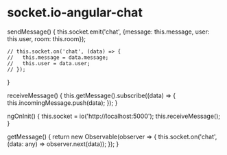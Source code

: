 # socket.io-angular-chat

sendMessage() {
    this.socket.emit('chat', {message: this.message, user: this.user, room: this.room});

    // this.socket.on('chat', (data) => {
    //   this.message = data.message;
    //   this.user = data.user;
    // });
  }

  receiveMessage() {
    this.getMessage().subscribe((data) => {
      this.incomingMessage.push(data);
    });
  }

  ngOnInit() {
    this.socket = io('http://localhost:5000');
    this.receiveMessage();
  }

  getMessage() {
    return new Observable<any>(observer => {
      this.socket.on('chat', (data: any) => observer.next(data));
    });
  }

